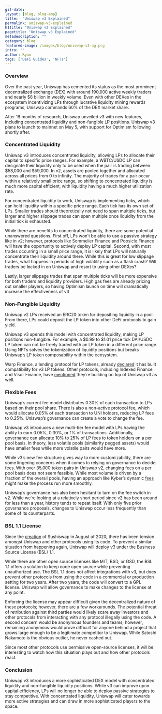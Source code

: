 ```yaml
---
git-date:
layout: [blog, blog-amp]
title:  "Uniswap v3 Explained"
permalink: uniswap-v3-explained
h1title: "Uniswap v3 Explained"
pagetitle: "Uniswap v3 Explained"
metadescription: ""
category: blog
featured-image: /images/blog/uniswap-v3-og.png
intro: ""
author: Ryan
tags: ['DeFi Guides', 'NFTs']
---
```


### Overview

Over the past year, Uniswap has cemented its status as the most prominent decentralized exchange (DEX) with around 190,000 active weekly traders and nearly $8 billion in weekly volume. Even with other DEXes in the ecosystem incentivizing LPs through lucrative liquidity mining rewards programs, Uniswap commands 60% of the DEX market share. 

After 18 months of research, Uniswap unveiled v3 with new features, including concentrated liquidity and non-fungible LP positions. Uniswap v3 plans to launch to mainnet on May 5, with support for Optimism following shortly after.

### Concentrated Liquidity

Uniswap v3 introduces concentrated liquidity, allowing LPs to allocate their capital to specific price ranges. For example, a WBTC/USDC LP can designate their liquidity only to be used when the pair is trading between $58,000 and $59,000. In v2, assets are pooled together and allocated across all prices from 0 to infinity. The majority of trades for a pair occur within a relatively small price range, so shifting to concentrated liquidity is much more capital efficient, with liquidity having a much higher utilization rate. 

For concentrated liquidity to work, Uniswap is implementing ticks, which can hold liquidity within a specific price range. Each tick has its own set of LPs. Smaller trades should theoretically not need to span multiple ticks, but larger and higher slippage trades can span multiple once liquidity from the initial tick is exhausted.

While there are benefits to concentrated liquidity, there are some potential unanswered questions. First off, LPs won't be able to use a passive strategy like in v2; however, protocols like Sommelier Finance and Popsicle Finance will have the opportunity to actively deploy LP capital. Second, with most trades occurring in a small price range, it is likely that LPs will naturally concentrate their liquidity around there. While this is great for low slippage trades, what happens in periods of high volatility such as a flash crash? Will traders be locked in on Uniswap and resort to using other DEXes?

Lastly, larger slippage trades that span multiple ticks will be more expensive for both traders and liquidity providers. High gas fees are already pricing out smaller players, so having Optimism launch on time will dramatically increase the effectiveness of v3

### Non-Fungible Liquidity

Uniswap v2 LPs received an ERC20 token for depositing liquidity in a pool. From there, LPs could deposit the LP token into other DeFi protocols to gain yield.

Uniswap v3 upends this model with concentrated liquidity, making LP positions non-fungible. For example, a $0.99 to $1.01 price tick DAI/USDC LP token can not be freely traded with an LP token in a different price range. Using NFTs solves the tokenization of liquidity positions but breaks Uniswap’s LP token composability within the ecosystem. 

Warp Finance, a lending protocol for LP tokens, already [declared](https://warpfinance.medium.com/warp-finance-adds-advanced-functionalities-uniswap-v3-compatibility-lending-pool-generation-and-3d13226bb366) it has built compatibility for v3 LP tokens. Other protocols, including Indexed Finance and Visor Finance, have [mentioned](https://twitter.com/haydenzadams/status/1379180378578124808) they’re building on top of Uniswap v3 as well.

### Flexible Fees

Uniswap’s current fee model distributes 0.30% of each transaction to LPs based on their pool share. There is also a non-active protocol fee, which would allocate 0.05% of each transaction to UNI holders, reducing LP fees to 0.25%. Uniswap’s governance can create a vote to change the fee.

Uniswap v3 introduces a new multi-tier fee model with LPs having the ability to earn 0.05%, 0.30%, or 1% of transactions. Additionally, governance can allocate 10% to 25% of LP fees to token holders on a per pool basis. In theory, less volatile pools (similarity pegged assets) would have smaller fees while more volatile pairs would have more.

While v3’s new fee structure gives way to more customizability, there are some lingering concerns when it comes to relying on governance to decide fees. With over 35,000 token pairs in Uniswap v2, changing fees on a per pool basis does not seem feasible. While most volume is driven by a fraction of the overall pools, having an approach like Kyber’s dynamic [fees](https://blog.kyber.network/kyber-dmm-beta-is-live-b6bdd18d0dde) might make the process run more smoothly.

Uniswap’s governance has also been hesitant to turn on the fee switch in v2. While we’re looking at a relatively short period since v2 has been around for less than a year, history tends to repeat itself. With only five prior governance proposals, changes to Uniswap occur less frequently than some of its counterparts.

### BSL 1.1 License

Since the [creation](https://twitter.com/NomiChef/status/1298677786840723456) of Sushiswap in August of 2020, there has been tension amongst Uniswap and other protocols using its code. To prevent a similar situation from happening again, Uniswap will deploy v3 under the Business Source License (BSL) 1.1. 

While there are other open source licenses like MIT, BSD, or GSD, the BSL 1.1 offers a solution to keep code open source while preventing unauthorized use. The BSL 1.1 does not affect integrations with v3, but does prevent other protocols from using the code in a commercial or production setting for two years. After two years, the code will convert to a GPL license. Uniswap will allow governance to make changes to the license at any point.

Enforcing the license may appear difficult given the decentralized nature of these protocols; however, there are a few workarounds. The potential threat of retribution against third parties would likely scare away investors and other protocols from interacting with any protocol illegally using the code. A second concern would be anonymous founders and teams; however, remaining anonymous would prove difficult for anyone behind a project that grows large enough to be a legitimate competitor to Uniswap. While Satoshi Nakamoto is the obvious outlier, he never cashed out. 

Since most other protocols use permissive open-source licenses, it will be interesting to watch how this situation plays out and how other protocols react.

### Conclusion

Uniswap v3 introduces a more sophisticated DEX model with concentrated liquidity and non-fungible liquidity positions. While v3 can improve upon capital efficiency, LPs will no longer be able to deploy passive strategies to stay competitive. With concentrated liquidity, Uniswap will cater towards more active strategies and can draw in more sophisticated players to the space. 